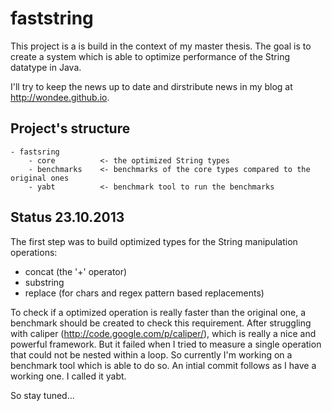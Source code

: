 # faststring

This project is a is build in the context of my master thesis. The goal is to create a system which is able to optimize performance of the String datatype in Java. 

I'll try to keep the news up to date and dirstribute news in my blog at http://wondee.github.io.

## Project's structure

```
- fastsring
	- core 			<- the optimized String types
	- benchmarks 	<- benchmarks of the core types compared to the original ones
	- yabt			<- benchmark tool to run the benchmarks
```

## Status 23.10.2013

The first step was to build optimized types for the String manipulation operations:

- concat (the '+' operator)
- substring
- replace (for chars and regex pattern based replacements)

To check if a optimized operation is really faster than the original one, a benchmark should be created to check this requirement. After struggling with caliper (http://code.google.com/p/caliper/), which is really a nice and powerful framework. But it failed when I tried to measure a single operation that could not be nested within a loop. So currently I'm working on a benchmark tool which is able to do so. An intial commit follows as I have a working one. I called it yabt.

So stay tuned...

